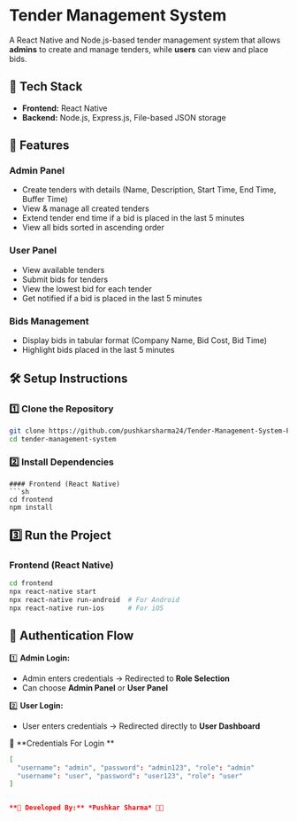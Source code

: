 # Tender Management System  

A React Native and Node.js-based tender management system that allows **admins** to create and manage tenders, while **users** can view and place bids.  

## 🚀 Tech Stack  
- **Frontend:** React Native
- **Backend:** Node.js, Express.js, File-based JSON storage 


## 📌 Features  

### Admin Panel  
- Create tenders with details (Name, Description, Start Time, End Time, Buffer Time)  
- View & manage all created tenders  
- Extend tender end time if a bid is placed in the last 5 minutes  
- View all bids sorted in ascending order  

### User Panel  
- View available tenders  
- Submit bids for tenders  
- View the lowest bid for each tender  
- Get notified if a bid is placed in the last 5 minutes  

### Bids Management  
- Display bids in tabular format (Company Name, Bid Cost, Bid Time)  
- Highlight bids placed in the last 5 minutes  

## 🛠️ Setup Instructions  

### 1️⃣ Clone the Repository  
```sh
git clone https://github.com/pushkarsharma24/Tender-Management-System-Frontend.git
cd tender-management-system
```

### 2️⃣ Install Dependencies  

```
#### Frontend (React Native)
```sh
cd frontend
npm install
```

## 3️⃣ Run the Project  

### Frontend (React Native)
```sh
cd frontend
npx react-native start
npx react-native run-android  # For Android  
npx react-native run-ios      # For iOS  
```

## 🔑 Authentication Flow  

1️⃣ **Admin Login:**  
- Admin enters credentials → Redirected to **Role Selection**  
- Can choose **Admin Panel** or **User Panel**  

2️⃣ **User Login:**  
- User enters credentials → Redirected directly to **User Dashboard**  

📌 **Credentials For Login **  
```json
[
  "username": "admin", "password": "admin123", "role": "admin"
  "username": "user", "password": "user123", "role": "user"
]


**🎯 Developed By:** *Pushkar Sharma* 🚀🔥  
